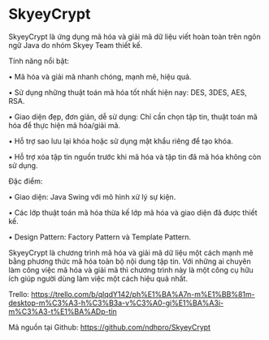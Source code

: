 # SkyeyCrypt

SkyeyCrypt là ứng dụng mã hóa và giải mã dữ liệu viết hoàn toàn trên ngôn ngữ Java do nhóm Skyey Team thiết kế.

Tính năng nổi bật:

•	Mã hóa và giải mã nhanh chóng, mạnh mẽ, hiệu quả.

•	Sử dụng những thuật toán mã hóa tốt nhất hiện nay: DES, 3DES, AES, RSA.

•	Giao diện đẹp, đơn giản, dễ sử dụng: Chỉ cần chọn tập tin, thuật toán mã hóa để thực hiện mã hóa/giải mã.

•	Hỗ trợ sao lưu lại khóa hoặc sử dụng mật khẩu riêng để tạo khóa.

•	Hỗ trợ xóa tập tin nguồn trước khi mã hóa và tập tin đã mã hóa không còn sử dụng.

Đặc điểm:

•	Giao diện: Java Swing với mô hình xử lý sự kiện.

•	Các lớp thuật toán mã hóa thừa kế lớp mã hóa và giao diện đã được thiết kế. 

•	Design Pattern: Factory Pattern và Template Pattern.

SkyeyCrypt là chương trình mã hóa và giải mã dữ liệu một cách mạnh mẽ bằng phương thức mã hóa toàn bộ nội dung tập tin. Với những ai
chuyên làm công việc mã hóa và giải mã thì chương trình này là một công cụ hữu ích giúp người dùng làm việc một cách hiệu quả nhất.

Trello: 
https://trello.com/b/qlqdY142/ph%E1%BA%A7n-m%E1%BB%81m-desktop-m%C3%A3-h%C3%B3a-v%C3%A0-gi%E1%BA%A3i-m%C3%A3-t%E1%BA%ADp-tin

Mã nguồn tại Github:
https://github.com/ndhpro/SkyeyCrypt
